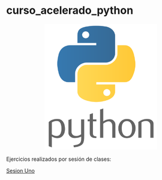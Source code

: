 # curso_acelerado_python
<p align="center">
<img src="logopython.png" width="300">
</p>
Ejercicios realizados por sesión de clases:

[Sesion Uno](/sesion1/README.md)
